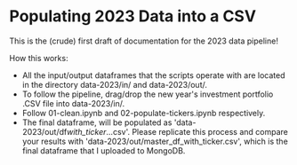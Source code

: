 # Populating 2023 Data into a CSV

This is the (crude) first draft of documentation for the 2023 data pipeline!

How this works:

- All the input/output dataframes that the scripts operate with are located in the directory data-2023/in/ and data-2023/out/.
- To follow the pipeline, drag/drop the new year's investment portfolio .CSV file into data-2023/in/.
- Follow 01-clean.ipynb and 02-populate-tickers.ipynb respectively.
- The final dataframe, will be populated as 'data-2023/out/df*with_ticker*...csv'. Please replicate this process and compare your results with 'data-2023/out/master_df_with_ticker.csv', which is the final dataframe that I uploaded to MongoDB.
